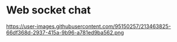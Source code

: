 # Web socket chat
https://user-images.githubusercontent.com/95150257/213463825-66df368d-2937-415a-9b96-a781ed9ba562.png
